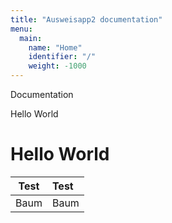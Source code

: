 ```yaml
---
title: "Ausweisapp2 documentation"
menu:
  main:
    name: "Home"
    identifier: "/"
    weight: -1000
---
```


Documentation

Hello World

# Hello World

| Test | Test |
| ---- |:---- |
| Baum | Baum |